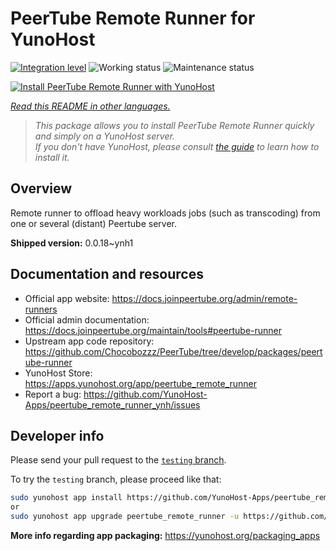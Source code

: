 <!--
N.B.: This README was automatically generated by <https://github.com/YunoHost/apps/tree/master/tools/readme_generator>
It shall NOT be edited by hand.
-->

# PeerTube Remote Runner for YunoHost

[![Integration level](https://dash.yunohost.org/integration/peertube_remote_runner.svg)](https://ci-apps.yunohost.org/ci/apps/peertube_remote_runner/) ![Working status](https://ci-apps.yunohost.org/ci/badges/peertube_remote_runner.status.svg) ![Maintenance status](https://ci-apps.yunohost.org/ci/badges/peertube_remote_runner.maintain.svg)

[![Install PeerTube Remote Runner with YunoHost](https://install-app.yunohost.org/install-with-yunohost.svg)](https://install-app.yunohost.org/?app=peertube_remote_runner)

*[Read this README in other languages.](./ALL_README.md)*

> *This package allows you to install PeerTube Remote Runner quickly and simply on a YunoHost server.*  
> *If you don't have YunoHost, please consult [the guide](https://yunohost.org/install) to learn how to install it.*

## Overview

Remote runner to offload heavy workloads jobs (such as transcoding) from one or several (distant) Peertube server.


**Shipped version:** 0.0.18~ynh1
## Documentation and resources

- Official app website: <https://docs.joinpeertube.org/admin/remote-runners>
- Official admin documentation: <https://docs.joinpeertube.org/maintain/tools#peertube-runner>
- Upstream app code repository: <https://github.com/Chocobozzz/PeerTube/tree/develop/packages/peertube-runner>
- YunoHost Store: <https://apps.yunohost.org/app/peertube_remote_runner>
- Report a bug: <https://github.com/YunoHost-Apps/peertube_remote_runner_ynh/issues>

## Developer info

Please send your pull request to the [`testing` branch](https://github.com/YunoHost-Apps/peertube_remote_runner_ynh/tree/testing).

To try the `testing` branch, please proceed like that:

```bash
sudo yunohost app install https://github.com/YunoHost-Apps/peertube_remote_runner_ynh/tree/testing --debug
or
sudo yunohost app upgrade peertube_remote_runner -u https://github.com/YunoHost-Apps/peertube_remote_runner_ynh/tree/testing --debug
```

**More info regarding app packaging:** <https://yunohost.org/packaging_apps>

